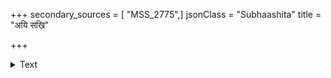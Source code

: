 +++
secondary_sources = [ "MSS_2775",]
jsonClass = "Subhaashita"
title = "अयि सखि"

+++

<details><summary>Text</summary>

अयि सखि शस्तः सखिवत् पतिरिति किं त्वं न जानासि।  
शस्तोऽतिसखिवदुपपतिर् इत्यालि कथं त्वयापि नाबोधि॥
</details>
